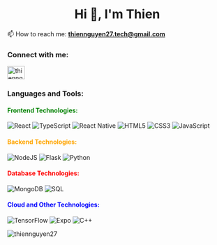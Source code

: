 <h1 align="center">Hi 👋, I'm Thien</h1>

 📫 How to reach me: **thiennguyen27.tech@gmail.com**

<h3 align="left">Connect with me: </h3>
<p align="left">
<a href="https://linkedin.com/in/thiennguyen27" target="blank"><img align="center" src="https://raw.githubusercontent.com/rahuldkjain/github-profile-readme-generator/master/src/images/icons/Social/linked-in-alt.svg" alt="thiennguyen27" height="30" width="40" /></a>
</p>

<p align="left"/> 
<h3 align="left">Languages and Tools:</h3>

<h4 align="left" style="color: green;">Frontend Technologies:</h4>
<p align="left">
  <img src="https://img.shields.io/badge/react-%2320232a.svg?style=for-the-badge&logo=react&logoColor=%2361DAFB" alt="React"/>
  <img src="https://img.shields.io/badge/typescript-%23007ACC.svg?style=for-the-badge&logo=typescript&logoColor=white" alt="TypeScript"/>
  <img src="https://img.shields.io/badge/react_native-%2320232a.svg?style=for-the-badge&logo=react&logoColor=%2361DAFB" alt="React Native"/>
  <img src="https://img.shields.io/badge/html5-%23E34F26.svg?style=for-the-badge&logo=html5&logoColor=white" alt="HTML5"/>
  <img src="https://img.shields.io/badge/css3-%231572B6.svg?style=for-the-badge&logo=css3&logoColor=white" alt="CSS3"/>
  <img src="https://img.shields.io/badge/javascript-%23323330.svg?style=for-the-badge&logo=javascript&logoColor=%23F7DF1E" alt="JavaScript"/>
</p>

<h4 align="left" style="color: orange;">Backend Technologies:</h4>
<p align="left">
  <img src="https://img.shields.io/badge/node.js-6DA55F?style=for-the-badge&logo=node.js&logoColor=white" alt="NodeJS"/>
  <img src="https://img.shields.io/badge/flask-%23000.svg?style=for-the-badge&logo=flask&logoColor=white" alt="Flask"/>
  <img src="https://img.shields.io/badge/python-3670A0?style=for-the-badge&logo=python&logoColor=ffdd54" alt="Python"/>
</p>

<h4 align="left" style="color: red;">Database Technologies:</h4>
<p align="left">
  <img src="https://img.shields.io/badge/MongoDB-%2347A248.svg?style=for-the-badge&logo=mongodb&logoColor=white" alt="MongoDB"/>
  <img src="https://img.shields.io/badge/SQL-%2377C3EC.svg?style=for-the-badge&logo=sql&logoColor=white" alt="SQL"/>
</p>

<h4 align="left" style="color: blue;">Cloud and Other Technologies:</h4>
<p align="left">
  <img src="https://img.shields.io/badge/TensorFlow-%23FF6F00.svg?style=for-the-badge&logo=TensorFlow&logoColor=white" alt="TensorFlow"/>
  <img src="https://img.shields.io/badge/expo-1C1E24?style=for-the-badge&logo=expo&logoColor=#D04A37" alt="Expo"/>
  <img src="https://img.shields.io/badge/c++-%230784b5.svg?style=for-the-badge&logo=c%2B%2B&logoColor=white" alt="C++"/>
</p>

<p>
  <img align="center" src="https://github-readme-stats.vercel.app/api/top-langs?username=thiennguyen27&show_icons=true&locale=en&layout=compact" alt="thiennguyen27"/>
</p>
